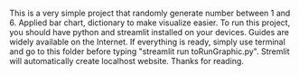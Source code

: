 This is a very simple project that randomly generate number between 1 and 6. Applied bar chart, dictionary to make visualize easier.
To run this project, you should have python and streamlit installed on your devices. Guides are widely available on the Internet.
If everything is ready, simply use terminal and go to this folder before typing "streamlit run toRunGraphic.py". Stremlit will automatically create localhost website.
Thanks for reading.